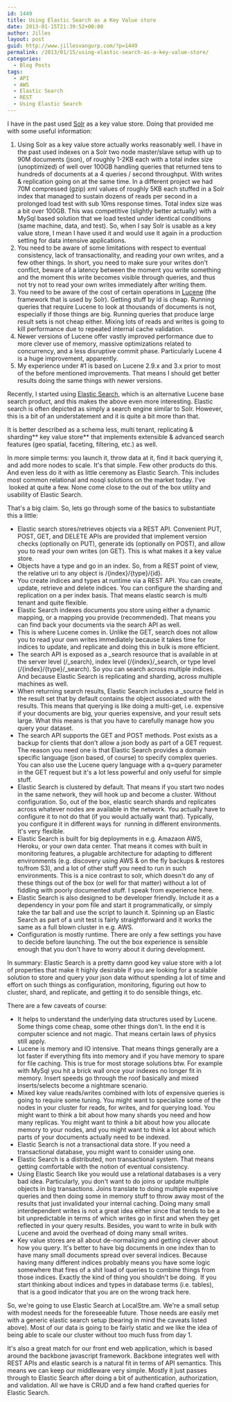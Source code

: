 ```yaml
---
id: 1449
title: Using Elastic Search as a Key Value store
date: 2013-01-15T21:39:52+00:00
author: Jilles
layout: post
guid: http://www.jillesvangurp.com/?p=1449
permalink: /2013/01/15/using-elastic-search-as-a-key-value-store/
categories:
  - Blog Posts
tags:
  - API
  - AWS
  - Elastic Search
  - REST
  - Using Elastic Search
---
```

I have in the past used [Solr](https://www.google.com/url?sa=t&amp;rct=j&amp;q=&amp;esrc=s&amp;source=web&amp;cd=1&amp;cad=rja&amp;ved=0CD4QFjAA&amp;url=http%3A%2F%2Flucene.apache.org%2Fsolr%2F&amp;ei=F7n1UKH_I4_FtAb7poG4DA&amp;usg=AFQjCNF-BJAXvcPzHg4ZHXpM_Kq38AfQgA&amp;sig2=yfjyC9OdYirDF5GtTzph_A&amp;bvm=bv.41018144,d.Yms) as a key value store. Doing that provided me with some useful information:

1. Using Solr as a key value store actually works reasonably well. I have in the past used indexes on a Solr two node master/slave setup with up to 90M documents (json), of roughly 1-2KB each with a total index size (unoptimized) of well over 100GB handling queries that returned tens to hundreds of documents at a 4 queries / second throughput. With writes &amp; replication going on at the same time. In a different project we had 70M compressed (gzip) xml values of roughly 5KB each stuffed in a Solr index that managed to sustain dozens of reads per second in a prolonged load test with sub 10ms response times. Total index size was a bit over 100GB. This was competitive (slightly better actually) with a MySql based solution that we load tested under identical conditions (same machine, data, and test). So, when I say Solr is usable as a key value store, I mean I have used it and would use it again in a production setting for data intensive applications.
1. You need to be aware of some limitations with respect to eventual consistency, lack of transactionality, and reading your own writes, and a few other things. In short, you need to make sure your writes don't conflict, beware of a latency between the moment you write something and the moment this write becomes visible through queries, and thus not try not to read your own writes immediately after writing them.
1. You need to be aware of the cost of certain operations in [Lucene](http://lucene.apache.org/) (the framework that is used by Solr). Getting stuff by id is cheap. Running queries that require Lucene to look at thousands of documents is not, especially if those things are big. Running queries that produce large result sets is not cheap either. Mixing lots of reads and writes is going to kill performance due to repeated internal cache validation.
1. Newer versions of Lucene offer vastly improved performance due to more clever use of memory, massive optimizations related to concurrency, and a less disruptive commit phase. Particularly Lucene 4 is a huge improvement, apparently.
1. My experience under #1 is based on Lucene 2.9.x and 3.x prior to most of the before mentioned improvements. That means I should get better results doing the same things with newer versions.

Recently, I started using [Elastic Search](http://www.elasticsearch.org/), which is an alternative Lucene base search product, and this makes the above even more interesting. Elastic search is often depicted as simply a search engine similar to Solr. However, this is a bit of an understatement and it is quite a bit more than that.

It is better described as a schema less, multi tenant, replicating &amp; sharding** key value store** that implements extensible &amp; advanced search features (geo spatial, faceting, filtering, etc.) as well.

In more simple terms: you launch it, throw data at it, find it back querying it, and add more nodes to scale. It's that simple. Few other products do this. And even less do it with as little ceremony as Elastic Search. This includes most common relational and nosql solutions on the market today. I've  looked at quite a few. None come close to the out of the box utility and usability of Elastic Search.

That's a big claim. So, lets go through some of the basics to substantiate this a little:

- Elastic search stores/retrieves objects via a REST API. Convenient PUT, POST, GET, and DELETE APIs are provided that implement version checks (optionally on PUT), generate ids (optionally on POST), and allow you to read your own writes (on GET). This is what makes it a key value store.
- Objects have a type and go in an index. So, from a REST point of view, the relative uri to any object is /{index}/{type}/{id}.
- You create indices and types at runtime via a REST API. You can create, update, retrieve and delete indices. You can configure the sharding and replication on a per index basis. That means elastic search is multi tenant and quite flexible.
- Elastic Search indexes documents you store using either a dynamic mapping, or a mapping you provide (recommended). That means you can find back your documents via the search API as well.
- This is where Lucene comes in. Unlike the GET, search does not allow you to read your own writes immediately because it takes time for indices to update, and replicate and doing this in bulk is more efficient.
- The search API is exposed as a _search resource that is available in at the server level (/_search), index level (/{index}/_search, or type level (/{index}/{type}/_search). So you can search across multiple indices. And because Elastic Search is replicating and sharding, across multiple machines as well.
- When returning search results, Elastic Search includes a _source field in the result set that by default contains the object associated with the results. This means that querying is like doing a multi-get, i.e. expensive if your documents are big, your queries expensive, and your result sets large. What this means is that you have to carefully manage how you query your dataset.
- The search API supports the GET and POST methods. Post exists as a backup for clients that don't allow a json body as part of a GET request. The reason you need one is that Elastic Search provides a domain specific language (json based, of course) to specify complex queries. You can also use the Lucene query language with a q=query parameter in the GET request but it's a lot less powerful and only useful for simple stuff.
- Elastic Search is clustered by default. That means if you start two nodes in the same network, they will hook up and become a cluster. Without configuration. So, out of the box, elastic search shards and replicates across whatever nodes are available in the network. You actually have to configure it to not do that (if you would actually want that). Typically, you configure it in different ways for  running in different environments. It's very flexible.
- Elastic Search is built for big deployments in e.g. Amazaon AWS, Heroku, or your own data center. That means it comes with built in monitoring features, a plugable architecture for adapting to different environments (e.g. discovery using AWS &amp; on the fly backups &amp; restores to/from S3), and a lot of other stuff you need to run in such environments. This is a nice contrast to solr, which doesn't do any of these things out of the box (or well for that matter) without a lot of fiddling with poorly documented stuff. I speak from experience here.
- Elastic Search is also designed to be developer friendly. Include it as a dependency in your pom file and start it programmatically, or simply take the tar ball and use the script to launch it. Spinning up an Elastic Search as part of a unit test is fairly straightforward and it works the same as a full blown cluster in e.g. AWS.
- Configuration is mostly runtime. There are only a few settings you have to decide before launching. The out the box experience is sensible enough that you don't have to worry about it during development.

In summary: Elastic Search is a pretty damn good key value store with a lot of properties that make it highly desirable if you are looking for a scalable solution to store and query your json data without spending a lot of time and effort on such things as configuration, monitoring, figuring out how to cluster, shard, and replicate, and getting it to do sensible things, etc.

There are a few caveats of course:

- It helps to understand the underlying data structures used by Lucene. Some things come cheap, some other things don't. In the end it is computer science and not magic. That means certain laws of physics still apply.
- Lucene is memory and IO intensive. That means things generally are a lot faster if everything fits into memory and if you have memory to spare for file caching. This is true for most storage solutions btw. For example with MySql you hit a brick wall once your indexes no longer fit in memory. Insert speeds go through the roof basically and mixed inserts/selects become a nightmare scenario.
- Mixed key value reads/writes combined with lots of expensive queries is going to require some tuning. You might want to specialize some of the nodes in your cluster for reads, for writes, and for querying load. You might want to think a bit about how many shards you need and how many replicas. You might want to think a bit about how you allocate memory to your nodes, and you might want to think a lot about which parts of your documents actually need to be indexed.
- Elastic Search is not a transactional data store. If you need a transactional database, you might want to consider using one.
- Elastic Search is a distributed, non transactional system. That means getting comfortable with the notion of eventual consistency.
- Using Elastic Search like you would use a relational databases is a very bad idea. Particularly, you don't want to do joins or update multiple objects in big transactions. Joins translate to doing multiple expensive queries and then doing some in memory stuff to throw away most of the results that just invalidated your internal caching. Doing many small interdependent writes is not a great idea either since that tends to be a bit unpredictable in terms of which writes go in first and when they get reflected in your query results. Besides, you want to write in bulk with Lucene and avoid the overhead of doing many small writes.
- Key value stores are all about de-normalizing and getting clever about how you query. It's better to have big documents in one index than to have many small documents spread over several indices. Because having many different indices probably means you have some logic somewhere that fires of a shit load of queries to combine things from those indices. Exactly the kind of thing you shouldn't be doing.  If you start thinking about indices and types in database terms (i.e. tables), that is a good indicator that you are on the wrong track here.

So, we're going to use Elastic Search at LocalStre.am. We're a small setup with modest needs for the foreseeable future. Those needs are easily met with a generic elastic search setup (bearing in mind the caveats listed above). Most of our data is going to be fairly static and we like the idea of being able to scale our cluster without too much fuss from day 1.

It's also a great match for our front end web application, which is based around the backbone javascript framework. Backbone integrates well with REST APIs and elastic search is a natural fit in terms of API semantics. This means we can keep our middleware very simple. Mostly it just passes through to Elastic Search after doing a bit of authentication, authorization, and validation. All we have is CRUD and a few hand crafted queries for Elastic Search.

&nbsp;

&nbsp;